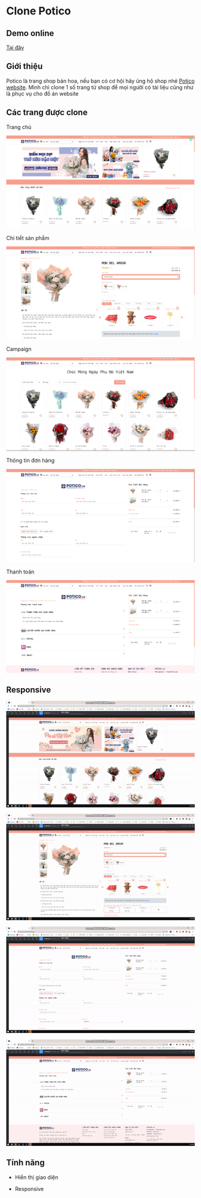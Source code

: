 # Clone Potico

## Demo online

[Tại đây](https://potico-clone.vercel.app/)

## Giới thiệu

Potico là trang shop bán hoa, nếu bạn có cơ hội hãy ủng hộ shop nhé [Potico website](https://potico.vn/). Mình chỉ clone 1 số trang từ shop để mọi người có tài liệu cũng như là phục vụ cho đồ án website

## Các trang được clone

Trang chủ

![alt](/website/docs/1.png)

Chi tiết sản phẩm

![image](/website/docs/2.png)

Campaign

![alt](/website/docs/3.png)

Thông tin đơn hàng

![alt](/website/docs/4.png)

Thanh toán

![alt](/website/docs/5.png)

## Responsive

![alt](/website/docs/1.gif)

![alt](/website/docs/2.gif)

![alt](/website/docs/3.gif)

![alt](/website/docs/4.gif)

## Tính năng

- Hiển thị giao diện

- Responsive

